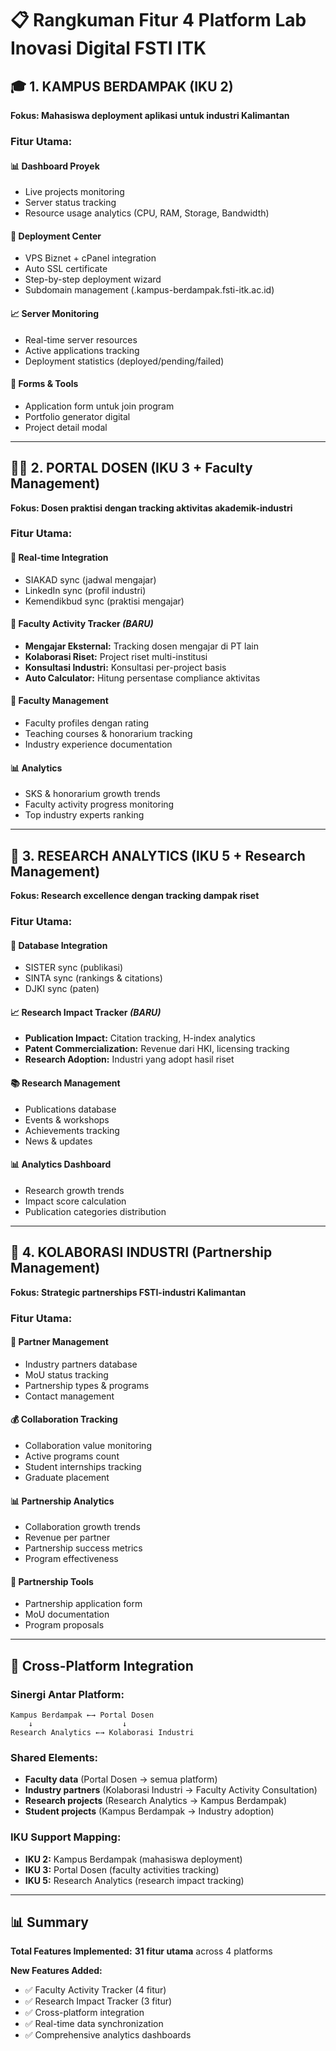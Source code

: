 # 📋 Rangkuman Fitur 4 Platform Lab Inovasi Digital FSTI ITK

## 🎓 1. KAMPUS BERDAMPAK (IKU 2)
**Fokus: Mahasiswa deployment aplikasi untuk industri Kalimantan**

### Fitur Utama:

#### 📊 **Dashboard Proyek**
- Live projects monitoring
- Server status tracking 
- Resource usage analytics (CPU, RAM, Storage, Bandwidth)

#### 🚀 **Deployment Center**
- VPS Biznet + cPanel integration
- Auto SSL certificate
- Step-by-step deployment wizard
- Subdomain management (.kampus-berdampak.fsti-itk.ac.id)

#### 📈 **Server Monitoring**  
- Real-time server resources
- Active applications tracking
- Deployment statistics (deployed/pending/failed)

#### 📝 **Forms & Tools**
- Application form untuk join program
- Portfolio generator digital
- Project detail modal

---

## 👨‍🏫 2. PORTAL DOSEN (IKU 3 + Faculty Management)
**Fokus: Dosen praktisi dengan tracking aktivitas akademik-industri**

### Fitur Utama:

#### 🔄 **Real-time Integration**
- SIAKAD sync (jadwal mengajar)
- LinkedIn sync (profil industri) 
- Kemendikbud sync (praktisi mengajar)

#### 🎯 **Faculty Activity Tracker** *(BARU)*
- **Mengajar Eksternal:** Tracking dosen mengajar di PT lain
- **Kolaborasi Riset:** Project riset multi-institusi
- **Konsultasi Industri:** Konsultasi per-project basis
- **Auto Calculator:** Hitung persentase compliance aktivitas

#### 👥 **Faculty Management**
- Faculty profiles dengan rating
- Teaching courses & honorarium tracking
- Industry experience documentation

#### 📊 **Analytics**
- SKS & honorarium growth trends
- Faculty activity progress monitoring
- Top industry experts ranking

---

## 🔬 3. RESEARCH ANALYTICS (IKU 5 + Research Management)
**Fokus: Research excellence dengan tracking dampak riset**

### Fitur Utama:

#### 🔄 **Database Integration**
- SISTER sync (publikasi)
- SINTA sync (rankings & citations)
- DJKI sync (paten)

#### 📈 **Research Impact Tracker** *(BARU)*
- **Publication Impact:** Citation tracking, H-index analytics
- **Patent Commercialization:** Revenue dari HKI, licensing tracking
- **Research Adoption:** Industri yang adopt hasil riset

#### 📚 **Research Management**
- Publications database
- Events & workshops
- Achievements tracking
- News & updates

#### 📊 **Analytics Dashboard**
- Research growth trends
- Impact score calculation
- Publication categories distribution

---

## 🏢 4. KOLABORASI INDUSTRI (Partnership Management)
**Fokus: Strategic partnerships FSTI-industri Kalimantan**

### Fitur Utama:

#### 🤝 **Partner Management**
- Industry partners database
- MoU status tracking
- Partnership types & programs
- Contact management

#### 💰 **Collaboration Tracking**
- Collaboration value monitoring
- Active programs count
- Student internships tracking
- Graduate placement

#### 📊 **Partnership Analytics**  
- Collaboration growth trends
- Revenue per partner
- Partnership success metrics
- Program effectiveness

#### 📝 **Partnership Tools**
- Partnership application form
- MoU documentation
- Program proposals

---

## 🔗 Cross-Platform Integration

### Sinergi Antar Platform:
```
Kampus Berdampak ←→ Portal Dosen
    ↓                    ↓
Research Analytics ←→ Kolaborasi Industri
```

### Shared Elements:
- **Faculty data** (Portal Dosen → semua platform)
- **Industry partners** (Kolaborasi Industri → Faculty Activity Consultation)
- **Research projects** (Research Analytics → Kampus Berdampak)
- **Student projects** (Kampus Berdampak → Industry adoption)

### IKU Support Mapping:
- **IKU 2:** Kampus Berdampak (mahasiswa deployment)
- **IKU 3:** Portal Dosen (faculty activities tracking)
- **IKU 5:** Research Analytics (research impact tracking)

---

## 📊 Summary

**Total Features Implemented:** **31 fitur utama** across 4 platforms

**New Features Added:**
- ✅ Faculty Activity Tracker (4 fitur)
- ✅ Research Impact Tracker (3 fitur)
- ✅ Cross-platform integration
- ✅ Real-time data synchronization
- ✅ Comprehensive analytics dashboards
